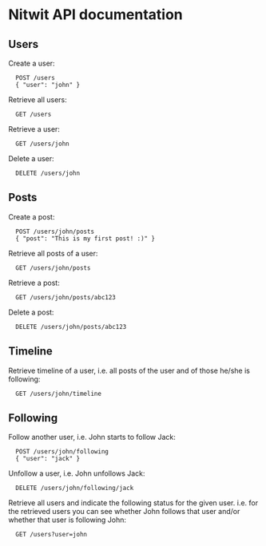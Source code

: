 # Nitwit API documentation

## Users

Create a user:

```
  POST /users
  { "user": "john" }
```

Retrieve all users:

```
  GET /users
```


Retrieve a user:

```
  GET /users/john
```


Delete a user:

```
  DELETE /users/john
```



## Posts

Create a post:

```
  POST /users/john/posts
  { "post": "This is my first post! :)" }
```


Retrieve all posts of a user:

```
  GET /users/john/posts
```


Retrieve a post:

```
  GET /users/john/posts/abc123
```


Delete a post:

```
  DELETE /users/john/posts/abc123
```



## Timeline

Retrieve timeline of a user, i.e. all posts of the user and of those he/she is following:

```
  GET /users/john/timeline
```



## Following

Follow another user, i.e. John starts to follow Jack:

```
  POST /users/john/following
  { "user": "jack" }
```


Unfollow a user, i.e. John unfollows Jack:

```
  DELETE /users/john/following/jack
```


Retrieve all users and indicate the following status for the given user.
i.e. for the retrieved users you can see whether John follows that user
and/or whether that user is following John:

```
  GET /users?user=john
```
